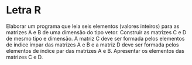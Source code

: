 # Letra R

Elaborar um programa que leia seis elementos (valores inteiros) para as matrizes A e B de uma dimensão do tipo vetor. Construir as matrizes C e D de mesmo tipo e dimensão. A matriz C deve ser formada pelos elementos de índice ímpar das matrizes A e B e a matriz D deve ser formada pelos elementos de índice par das matrizes A e B. Apresentar os elementos das matrizes C e D.